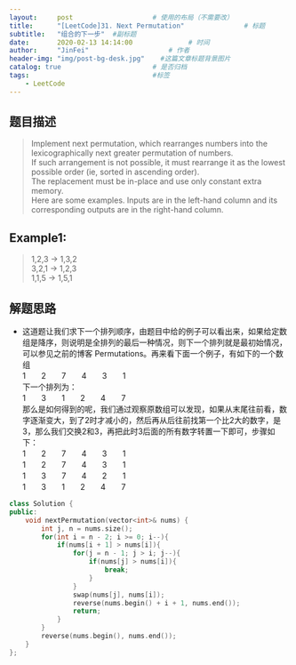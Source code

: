 ```yaml
---
layout:     post                    # 使用的布局（不需要改） 
title:      "[LeetCode]31. Next Permutation"               # 标题  
subtitle:   "组合的下一步"  #副标题 
date:       2020-02-13 14:14:00              # 时间 
author:     "JinFei"                    # 作者 
header-img: "img/post-bg-desk.jpg"    #这篇文章标题背景图片 
catalog: true                       # 是否归档 
tags:                               #标签     
    - LeetCode 
---
```


## 题目描述
> Implement next permutation, which rearranges numbers into the lexicographically next greater permutation of numbers. <br>
If such arrangement is not possible, it must rearrange it as the lowest possible order (ie, sorted in ascending order). <br>
The replacement must be in-place and use only constant extra memory. <br>
Here are some examples. Inputs are in the left-hand column and its corresponding outputs are in the right-hand column.<br>

## Example1:
 
> 1,2,3 → 1,3,2 <br>
3,2,1 → 1,2,3 <br>
1,1,5 → 1,5,1

## 解题思路
- 这道题让我们求下一个排列顺序，由题目中给的例子可以看出来，如果给定数组是降序，则说明是全排列的最后一种情况，则下一个排列就是最初始情况，可以参见之前的博客 Permutations。再来看下面一个例子，有如下的一个数组 <br>
1　　2　　7　　4　　3　　1 <br> 
下一个排列为： <br>
1　　3　　1　　2　　4　　7 <br>
那么是如何得到的呢，我们通过观察原数组可以发现，如果从末尾往前看，数字逐渐变大，到了2时才减小的，然后再从后往前找第一个比2大的数字，是3，那么我们交换2和3，再把此时3后面的所有数字转置一下即可，步骤如下：<br>
1　　2　　7　　4　　3　　1 <br>
1　　2　　7　　4　　3　　1 <br>
1　　3　　7　　4　　2　　1 <br>
1　　3　　1　　2　　4　　7 <br>
  
  
```C++
class Solution {
public:
    void nextPermutation(vector<int>& nums) {
        int j, n = nums.size();
        for(int i = n - 2; i >= 0; i--){
            if(nums[i + 1] > nums[i]){
                for(j = n - 1; j > i; j--){
                    if(nums[j] > nums[i]){
                        break;
                    }
                }
                swap(nums[j], nums[i]);
                reverse(nums.begin() + i + 1, nums.end());
                return;
            }
        }
        reverse(nums.begin(), nums.end());
    }
};
```
 